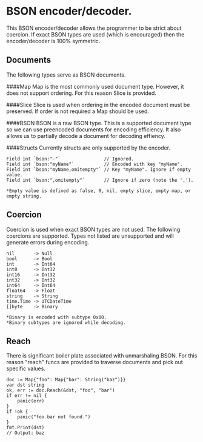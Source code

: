 BSON encoder/decoder.
=
This BSON encoder/decoder allows the programmer to be strict about coercion. If exact BSON types are used (which is encouraged) then the encoder/decoder is 100% symmetric.


Documents
---------
The following types serve as BSON documents.

####Map
Map is the most commonly used document type. However, it does not support ordering. For this reason Slice is provided.

####Slice
Slice is used when ordering in the encoded document must be preserved. If order is not required a Map should be used.

####BSON
BSON is a raw BSON type. This is a supported document type so we can use preencoded documents for encoding efficiency. It also allows us to partially decode a document for decoding effiency.

####Structs
Currently structs are only supported by the encoder.

    Field int `bson:"-"`                // Ignored.
    Field int `bson:"myName"`           // Encoded with key "myName".
    Field int `bson:"myName,omitempty"` // Key "myName". Ignore if empty value.
    Field int `bson:",omitempty"`       // Ignore if zero (note the ',').

    *Empty value is defined as false, 0, nil, empty slice, empty map, or empty string.

Coercion
--------
Coercion is used when exact BSON types are not used. The following coercions are supported. Types not listed are unsupported and will generate errors during encoding.

    nil       -> Null
    bool      -> Bool
    int       -> Int64
    int8      -> Int32
    int16     -> Int32
    int32     -> Int32
    int64     -> Int64
    float64   -> Float
    string    -> String
    time.Time -> UTCDateTime
    []byte    -> Binary

    *Binary is encoded with subtype 0x00.
    *Binary subtypes are ignored while decoding.

Reach
-----
There is significant boiler plate associated with unmarshaling BSON. For this reason "reach" funcs are provided to traverse documents and pick out specific values.
 
    doc := Map{"foo": Map{"bar": String("baz")}}
    var dst string
    ok, err := doc.Reach(&dst, "foo", "bar")
    if err != nil {
    	panic(err)
    }
    if !ok {
    	panic("foo.bar not found.")
    }
    fmt.Print(dst)
    // Output: baz
